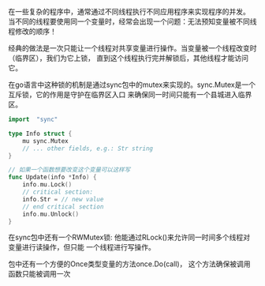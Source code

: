 在一些复杂的程序中，通常通过不同线程执行不同应用程序来实现程序的并发。
当不同的线程要使用同一个变量时，经常会出现一个问题：无法预知变量被不同线程修改的顺序！

经典的做法是一次只能让一个线程对共享变量进行操作。当变量被一个线程改变时（临界区），我们为它上锁，
直到这个线程执行完并解锁后，其他线程才能访问它。

在go语言中这种锁的机制是通过sync包中的mutex来实现的。sync.Mutex是一个互斥锁，它的作用是守护在临界区入口
来确保同一时间只能有一个县城进入临界区。

```go
import  "sync"

type Info struct {
    mu sync.Mutex
    // ... other fields, e.g.: Str string
}

// 如果一个函数想要改变这个变量可以这样写
func Update(info *Info) {
    info.mu.Lock()
    // critical section:
    info.Str = // new value
    // end critical section
    info.mu.Unlock()
}
```

在sync包中还有一个RWMutex锁: 他能通过RLock()来允许同一时间多个线程对变量进行读操作，但只能
一个线程进行写操作。

包中还有一个方便的Once类型变量的方法once.Do(call)， 这个方法确保被调用函数只能被调用一次

